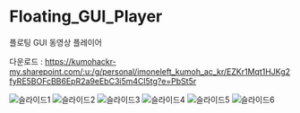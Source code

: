 # Floating_GUI_Player
플로팅 GUI 동영상 플레이어

다운로드 : https://kumohackr-my.sharepoint.com/:u:/g/personal/imoneleft_kumoh_ac_kr/EZKr1Mqt1HJKg2fyRE5BOFcBB6EpR2a9eEbC3i5m4Cl5tg?e=PbSt5r


![슬라이드1](https://user-images.githubusercontent.com/40861980/125256252-411c1d00-e337-11eb-8efa-71cf8b2a02c7.PNG)
![슬라이드2](https://user-images.githubusercontent.com/40861980/125256257-41b4b380-e337-11eb-8fd1-70a2fc600115.PNG)
![슬라이드3](https://user-images.githubusercontent.com/40861980/125256263-424d4a00-e337-11eb-8317-96f4a31003d1.PNG)
![슬라이드4](https://user-images.githubusercontent.com/40861980/125256264-42e5e080-e337-11eb-8f0b-3fe235059328.PNG)
![슬라이드5](https://user-images.githubusercontent.com/40861980/125256266-437e7700-e337-11eb-891d-b8053bebd982.PNG)
![슬라이드6](https://user-images.githubusercontent.com/40861980/125256269-44170d80-e337-11eb-8f1d-cfd1b8f2f1e4.PNG)
